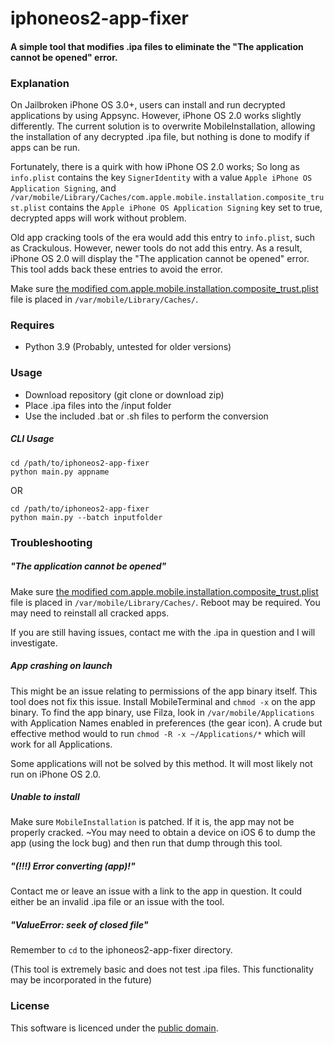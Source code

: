 # iphoneos2-app-fixer
#### A simple tool that modifies .ipa files to eliminate the "The application cannot be opened" error. 

### Explanation 
On Jailbroken iPhone OS 3.0+, users can install and run decrypted applications by using Appsync. 
However, iPhone OS 2.0 works slightly differently. The current solution is to overwrite MobileInstallation, allowing the installation 
of any decrypted .ipa file, but nothing is done to modify if apps can be run.

Fortunately, there is a quirk with how iPhone OS 2.0 works; So long as `info.plist` contains the key 
`SignerIdentity` with a value `Apple iPhone OS Application Signing`, and `/var/mobile/Library/Caches/com.apple.mobile.installation.composite_trust.plist` contains the  `Apple iPhone OS Application Signing` key set to true, decrypted apps will work without problem.

Old app cracking tools of the era would add this entry to `info.plist`, such as Crackulous. However, newer tools do not add this entry.
As a result, iPhone OS 2.0 will display the "The application cannot be opened" error. This tool adds back these entries to avoid the error.

Make sure [the modified com.apple.mobile.installation.composite_trust.plist](https://github.com/minif/iphoneos2-app-fixer/raw/master/com.apple.mobile.installation.composite_trust.plist) file is placed in `/var/mobile/Library/Caches/`.

### Requires
- Python 3.9 (Probably, untested for older versions)

### Usage
- Download repository (git clone or download zip)
- Place .ipa files into the /input folder
- Use the included .bat or .sh files to perform the conversion

##### CLI Usage
```
cd /path/to/iphoneos2-app-fixer
python main.py appname
```
OR
```
cd /path/to/iphoneos2-app-fixer
python main.py --batch inputfolder
```

### Troubleshooting

##### "The application cannot be opened" 
Make sure [the modified com.apple.mobile.installation.composite_trust.plist](https://github.com/minif/iphoneos2-app-fixer/raw/master/com.apple.mobile.installation.composite_trust.plist) file is placed in `/var/mobile/Library/Caches/`. Reboot may be required.
You may need to reinstall all cracked apps.

If you are still having issues, contact me with the .ipa in question and I will investigate.

##### App crashing on launch
This might be an issue relating to permissions of the app binary itself. This tool does not fix this issue. 
Install MobileTerminal and `chmod -x` on the app binary. To find the app binary, use Filza, look in `/var/mobile/Applications` with Application Names enabled in preferences (the gear icon).
A crude but effective method would to run `chmod -R -x ~/Applications/*` which will work for all Applications.

Some applications will not be solved by this method. It will most likely not run on iPhone OS 2.0.

##### Unable to install
Make sure `MobileInstallation` is patched. If it is, the app may not be properly cracked. ~You may need to obtain a device on iOS 6 to dump the app (using the lock bug)
and then run that dump through this tool.

##### "(!!!) Error converting (app)!"
Contact me or leave an issue with a link to the app in question. It could either be an invalid .ipa file or an issue with the tool.

##### "ValueError: seek of closed file"
Remember to `cd` to the iphoneos2-app-fixer directory. 

(This tool is extremely basic and does not test .ipa files. This functionality may be incorporated in the future)

### License
This software is licenced under the [public domain](https://github.com/minif/iphoneos2-app-fixer/blob/master/LICENSE). 
